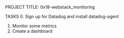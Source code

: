 PROJECT TITLE: 0x18-webstack_monitoring

TASKS
0. Sign up for Datadog and install datadog-agent
1. Monitor some metrics
2. Create a dashboard